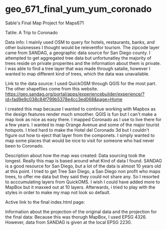# geo_671_final_yum_yum_coronado
Sable's Final Map Project for Maps671

Tatile: A Trip to Coronado

Data info: I mainly used OSM to query for hotels, restaurants, banks, and other buisnesses I thought would be releventfor tourism. The zipcode layer came from SANDAG, a geographic data source for San Diego county. I attempted to get aggregated tree data but unfortunatley the majority of trees reside on private properites and the information about them is private. I was able to find a tree layer that was made through satalie, however I wanted to map different kind of trees, which the data was unavailable. 

Link to the data source: I used QuickOSM through QGIS for the most part. The other shapefiles come from this website.
https://geo.sandag.org/portal/apps/experiencebuilder/experience/?id=fad9e9c038c84f799b5378e4cc3ed068&page=Home 

I created this map because I wanted to continue working with Mapbox as the design features render much smoother. QGIS is fun but I can't make a map look as nice as easy there. I mapped Coronado as I use to live there for a few years. I wanted to map Orange Avenue and some of the major tourist hotspots. I tried hard to make the Hotel del Coronado 3d but I couldn't figure out how to eject that layer from the componets. I simply wanted to map some places that would be nice to visit for someone who had never been to Coronado.


Description about how the map was created: Data sourcing took the longest. Really this map is based around what Kind of data I found. SANDAG is a good resource for San Diego, but a lot of the data is almost 10 years old at this point. I tried to get Tree San Diego, a San Diego non profit who maps trees, to offer me data but they said they could not share any. So I resorted to acccumulating layers from QuickOMS. I wish I could have added more to MapBox but it maxxed out at 10 layers. Afterwards, i tried to play with the styles in order to make my map not look so default. 


Active link to the final index.html page:





Information about the projection of the original data and the projection for the final data: Because this was thorugh MapBox, I used EPSG 4326. However, data from SANDAG is given at the local EPSG 2230.